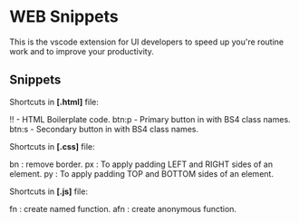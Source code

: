 # WEB Snippets

This is the vscode extension for UI developers to speed up you're routine work and to improve your productivity.

## Snippets
Shortcuts in **[.html]** file:

  !!    - HTML Boilerplate code.
  btn:p - Primary button in with BS4 class names.
  btn:s - Secondary button in with BS4 class names.


Shortcuts in **[.css]** file:

  bn : remove border.
  px : To apply padding LEFT and RIGHT sides of an element.
  py : To apply padding TOP and BOTTOM sides of an element.


Shortcuts in **[.js]** file:

  fn  : create named function.
  afn : create anonymous function.